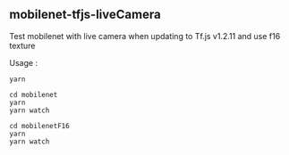 ## mobilenet-tfjs-liveCamera
Test mobilenet with live camera when updating to Tf.js v1.2.11 and use f16 texture

Usage : 
```
yarn

cd mobilenet
yarn
yarn watch

cd mobilenetF16
yarn
yarn watch
```
